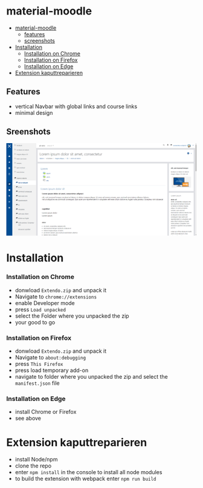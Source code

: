 # material-moodle

- [material-moodle](#material-moodle)
    + [features](#features)
    + [screenshots](#screenshots)
- [Installation](#installation)
    + [Installation on Chrome](#installation-on-chrome)
    + [Installation on Firefox](#installation-on-firefox)
    + [Installation on Edge](#installation-on-edge)
- [Extension kaputtreparieren](#extension-kaputtreparieren)



## Features
+ vertical Navbar with global links and course links
+ minimal design

## Sreenshots
![alt text](https://github.com/giggity-hub/material-moodle/blob/main/images/screenshot.png "Logo Title Text 1")

# Installation 

### Installation on Chrome
+ donwload `Extendo.zip` and unpack it
+ Navigate to `chrome://extensions`
+ enable Developer mode
+ press `Load unpacked`
+ select the Folder where you unpacked the zip
+ your good to go

### Installation on Firefox
+ donwload `Extendo.zip` and unpack it
+ Navigate to `about:debugging`
+ press `This Firefox`
+ press load temporary add-on
+ navigate to folder where you unpacked the zip and select the `manifest.json` file


### Installation on Edge
+ install Chrome or Firefox
+ see above

# Extension kaputtreparieren
+ install Node/npm
+ clone the repo
+ enter `npm install` in the console to install all node modules
+ to build the extension with webpack enter `npm run build`

